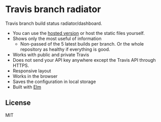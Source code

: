 # Travis branch radiator
Travis branch build status radiator/dashboard.

* You can use the [hosted version](http://jliuhtonen.github.io/travis-branch-radiator) or host the static files yourself.
* Shows only the most useful of information
  * Non-passed of the 5 latest builds per branch. Or the whole repository as healthy if everything is good.
* Works with public and private Travis
* Does not send your API key anywhere except the Travis API through HTTPS.
* Responsive layout
* Works in the browser
* Saves the configuration in local storage
* Built with [Elm](http://elm-lang.org/)

## License

MIT
